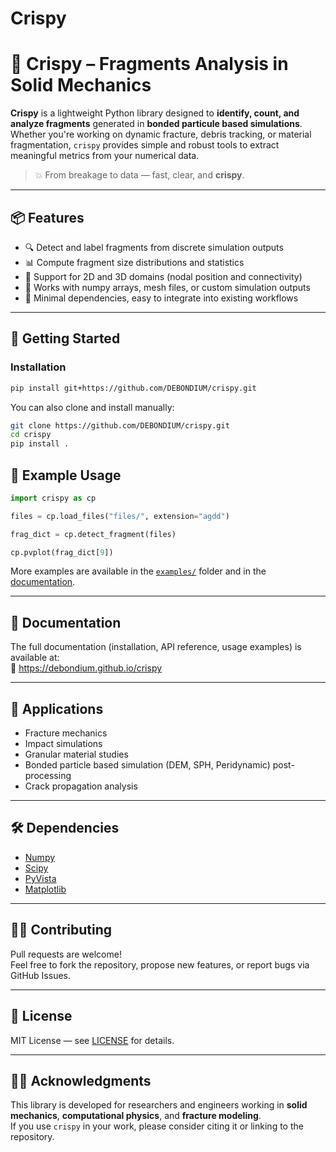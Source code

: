 # Crispy
# 🧩 Crispy – Fragments Analysis in Solid Mechanics

**Crispy** is a lightweight Python library designed to **identify, count, and analyze fragments** generated in **bonded particule based simulations**. Whether you're working on dynamic fracture, debris tracking, or material fragmentation, `crispy` provides simple and robust tools to extract meaningful metrics from your numerical data.

> 💥 From breakage to data — fast, clear, and **crispy**.

---

## 📦 Features

- 🔍 Detect and label fragments from discrete simulation outputs
- 📊 Compute fragment size distributions and statistics
- 🧱 Support for 2D and 3D domains (nodal position and connectivity)
- 🧮 Works with numpy arrays, mesh files, or custom simulation outputs
- 🧰 Minimal dependencies, easy to integrate into existing workflows

---

## 🚀 Getting Started

### Installation

```bash
pip install git+https://github.com/DEBONDIUM/crispy.git
```

You can also clone and install manually:

```bash
git clone https://github.com/DEBONDIUM/crispy.git
cd crispy
pip install .
```


## 🧪 Example Usage

```python
import crispy as cp

files = cp.load_files("files/", extension="agdd")

frag_dict = cp.detect_fragment(files)

cp.pvplot(frag_dict[9])
```

More examples are available in the [`examples/`](examples/) folder and in the [documentation](https://debondium.github.io/crispy).

---

## 📘 Documentation

The full documentation (installation, API reference, usage examples) is available at:  
🔗 https://debondium.github.io/crispy

---

## 🔬 Applications

- Fracture mechanics  
- Impact simulations  
- Granular material studies  
- Bonded particle based simulation (DEM, SPH, Peridynamic) post-processing  
- Crack propagation analysis  

---

## 🛠 Dependencies

- [Numpy](https://numpy.org)  
- [Scipy](https://scipy.org)  
- [PyVista](http://www.pyvista.org)  
- [Matplotlib](https://matplotlib.org)

---

## 🧑‍💻 Contributing

Pull requests are welcome!  
Feel free to fork the repository, propose new features, or report bugs via GitHub Issues.

---

## 📄 License

MIT License — see [LICENSE](LICENSE) for details.

---

## 👨‍🏫 Acknowledgments

This library is developed for researchers and engineers working in **solid mechanics**, **computational physics**, and **fracture modeling**.  
If you use `crispy` in your work, please consider citing it or linking to the repository.

